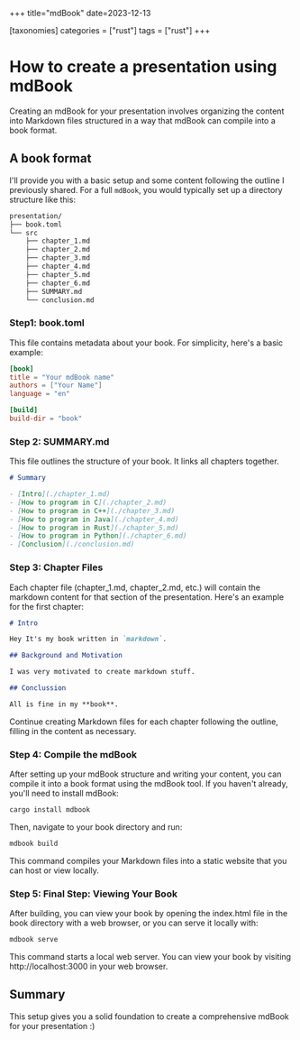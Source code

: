 +++
title="mdBook"
date=2023-12-13

[taxonomies]
categories = ["rust"]
tags = ["rust"]
+++


# How to create a presentation using mdBook
Creating an mdBook for your presentation involves organizing the content into Markdown files structured in a way that mdBook can compile into a book format.

## A book format
I'll provide you with a basic setup and some content following the outline I previously shared. For a full `mdBook`, you would typically set up a directory structure like this:
```sh
presentation/
├── book.toml
└── src
    ├── chapter_1.md
    ├── chapter_2.md
    ├── chapter_3.md
    ├── chapter_4.md
    ├── chapter_5.md
    ├── chapter_6.md
    ├── SUMMARY.md
    └── conclusion.md
```

### Step1: book.toml
This file contains metadata about your book. For simplicity, here's a basic example:
```toml
[book]
title = "Your mdBook name"
authors = ["Your Name"]
language = "en"

[build]
build-dir = "book"
```

### Step 2: SUMMARY.md
This file outlines the structure of your book. It links all chapters together.
```md
# Summary

- [Intro](./chapter_1.md)
- [How to program in C](./chapter_2.md)
- [How to program in C++](./chapter_3.md)
- [How to program in Java](./chapter_4.md)
- [How to program in Rust](./chapter_5.md)
- [How to program in Python](./chapter_6.md)
- [Conclusion](./conclusion.md)
```

### Step 3: Chapter Files
Each chapter file (chapter_1.md, chapter_2.md, etc.) will contain the markdown content for that section of the presentation. Here's an example for the first chapter:
```md
# Intro

Hey It's my book written in `markdown`.

## Background and Motivation

I was very motivated to create markdown stuff.

## Conclussion

All is fine in my **book**.

```
Continue creating Markdown files for each chapter following the outline, filling in the content as necessary.

### Step 4: Compile the mdBook
After setting up your mdBook structure and writing your content, you can compile it into a book format using the mdBook tool. If you haven't already, you'll need to install mdBook:
```sh
cargo install mdbook
```
Then, navigate to your book directory and run:
```sh
mdbook build
```
This command compiles your Markdown files into a static website that you can host or view locally.

### Step 5: Final Step: Viewing Your Book
After building, you can view your book by opening the index.html file in the book directory with a web browser, or you can serve it locally with:
```sh
mdbook serve
```
This command starts a local web server. You can view your book by visiting http://localhost:3000 in your web browser.

## Summary
This setup gives you a solid foundation to create a comprehensive mdBook for your presentation :)
